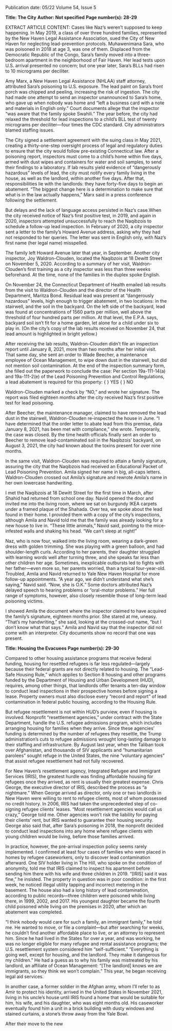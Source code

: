 Publication date: 05/22
Volume 54, Issue 5

**Title: The City**
**Author: Not specified**
**Page number(s): 28-29**

EXTRACT ARTICLE CONTENT:
Cases like Naz’s weren’t supposed to keep happening. In May 2019, a class of over three hundred families, represented by the New Haven Legal Assistance Association, sued the City of New Haven for neglecting lead-prevention protocols. Muhawenimana Sara, who was poisoned in 2018 at age 3, was one of them. Displaced from the Democratic Republic of the Congo, Sara’s family moved into a three-bedroom apartment in the neighborhood of Fair Haven. Her lead tests upon U.S. arrival presented no concern; but one year later, Sara’s BLLs had risen to 10 micrograms per deciliter.

Amy Marx, a New Haven Legal Assistance (NHLAA) staff attorney, attributed Sara’s poisoning to U.S. exposure. The lead paint on Sara’s front porch was chipped and peeling, increasing the risk of ingestion. The city had made one attempt to send an inspector unannounced to Sara’s home, who gave up when nobody was home and “left a business card with a note and materials in English only.” Court documents allege that the inspector “was aware that the family spoke Swahili.” The year before, the city had relaxed the threshold for lead inspections to a child’s BLL test of twenty micrograms per deciliter—four times the CDC standard. City administrators blamed staffing issues.

The City signed a settlement agreement with the suing class in May 2021, creating a thirty-one-step oversight process of legal and regulatory duties to ensure that the city would follow pre-existing Connecticut law. After a poisoning report, inspectors must come to a child’s home within five days, armed with dust wipes and containers for water and soil samples, to send their findings to a laboratory. If lab results yield evidence of “dangerously hazardous” levels of lead, the city must notify every family living in the house, as well as the landlord, within another five days. After that, responsibilities lie with the landlords: they have forty-five days to begin an abatement. “The biggest change here is a determination to make sure that what is in the law actually happens,” Marx said in a press conference following the settlement.

But delays and the lack of language access persisted in Naz’s case.When the city received notice of Naz’s first positive test, in 2019, and again in 2020, inspectors attempted unsuccessfully to reach the Naqibzois to schedule a follow-up lead inspection. In February of 2020, a city inspector sent a letter to the family’s Howard Avenue address, asking why they had not responded to her queries. The letter was sent in English only, with Naz’s first name (her legal name) misspelled.

The family left Howard Avenue later that year, in September. Another city inspector, Joy Waldron-Clouden, located the Naqibzois at 18 Dewitt Street on November 5, 2020. According to a summary of her visit, Waldron-Clouden’s first training as a city inspector was less than three weeks beforehand. At the time, none of the families in the duplex spoke English. 

On November 24, the Connecticut Department of Health emailed lab results from the visit to Waldron-Clouden and the director of the Health Department, Maritza Bond. Residual lead was present at “dangerously hazardous” levels, high enough to trigger abatement, in two locations: in the stairwell, and the soil in the backyard. On the left side of the backyard, lead was found at concentrations of 1560 parts per million, well above the threshold of four hundred parts per million. At that level, the E.P.A. says, backyard soil isn’t fit for a home garden, let alone for a child under six to play in. (On the city’s copy of the lab results received on November 24, that lead amount is highlighted in bright yellow.)


After receiving the lab results, Waldron-Clouden didn’t file an inspection report until January 8, 2021, more than two months after her initial visit. That same day, she sent an order to Wade Beecher, a maintenance employee of Ocean Management, to wipe down dust in the stairwell, but did not mention soil contamination. At the end of the inspection summary form, she filled out the paperwork to conclude the case:
Per section 19a-111-14(a) and 19a-111-2(e) of the Lead Poisoning Prevention and Control Regulations, a lead abatement is required for this property: {  } YES {  } NO

Waldron-Clouden marked a check by “NO,” and wrote her signature. The report was filed eighteen months after the city received Naz’s first positive test for lead poisoning. 

After Beecher, the maintenance manager, claimed to have removed the lead dust in the stairwell, Waldron-Clouden re-inspected the house in June. “I have determined that the order letter to abate lead from this premise, data January 8, 2021, has been met with compliance,” she wrote.  Temporarily, the case was closed. By the time health officials finally sent an order to Beecher to remove lead-contaminated soil in the Naqibzois’ backyard, on August 3, 2021, the city had known about the toxins present for over nine months. 


In the same visit, Waldron-Clouden was required to attain a family signature, assuring the city that the Naqibzois had received an Educational Packet of Lead Poisoning Prevention. Amila signed her name in big, all-caps letters. Waldron-Clouden crossed out Amila’s signature and rewrote Amila’s name in her own lowercase handwriting. 

I met the Naqibzois at 18 Dewitt Street for the first time in March, after Shahid had returned from school one day. Navid opened the door and invited me into the living room, where we sat on burgundy IKEA carpets under a framed plaque of the Shahada. Over tea, we spoke about the lead found in their home. I provided them with a copy of the city’s inspections, although Amila and Navid told me that the family was already looking for a new house to live in. “These little animals,” Navid said, pointing to the mice-infested walls and shaking his head. “We can’t sleep at night!” 

Naz, who is now four, walked into the living room, wearing a dark-green dress with golden trimming. She was playing with a green balloon, and had shoulder-length curls. According to her parents, their daughter struggled with learning words well after turning three, and she speaks far less than other children her age. Sometimes, inexplicable outbursts led to fights with her father—even more so, her parents worried, than a typical four-year-old. Troubled, Amila and Navid returned to Yale New Haven Hospital for more follow-up appointments. “A year ago, we didn’t understand what she’s saying,” Navid said. “Now, she is O.K.” Some doctors attributed Naz’s delayed speech to hearing problems or “oral-motor problems.” Her full range of symptoms, however, also closely resemble those of long-term lead poisoning victims.

I showed Amila the document where the inspector claimed to have acquired the family’s signature, eighteen months prior. She stared at me, uneasy. “That’s my handwriting,” she said, looking at the crossed-out name, “but I don’t know what that says.” Amila and Navid say that the inspector did not come with an interpreter. City documents show no record that one was present. 


**Title: Housing the Evacuees**
**Page number(s): 29-30**

Compared to other housing assistance programs that receive federal funding, housing for resettled refugees is far less regulated—largely because their federal grants are not directly related to housing. The “Lead-Safe Housing Rule,” which applies to Section 8 housing and other programs funded by the Department of Housing and Urban Development (HUD), requires, among other things, that landlords offer tenants a ten-day window to conduct lead inspections in their prospective homes before signing a lease. Property owners must also disclose every “record and report” of lead contamination in federal public housing, according to the Housing Rule.

But refugee resettlement is not within HUD’s purview, even if housing is involved. Nonprofit “resettlement agencies,” under contract with the State Department, handle the U.S. refugee admissions program, which includes arranging housing for families when they arrive. Since these agencies’ funding is determined by the number of refugees they resettle, the Trump administration’s cuts to refugee admissions wrought long-lasting damage to their staffing and infrastructure. By August last year, when the Taliban took over Afghanistan, and thousands of SIV applicants and “humanitarian parolees” sought refuge in the United States, the nine “voluntary agencies” that assist refugee resettlement had not fully recovered. 

For New Haven’s resettlement agency, Integrated Refugee and Immigrant Services (IRIS), the greatest hurdle was finding affordable housing for refugees once they arrived, as rent is usually their greatest expense. Chris George, the executive director of IRIS, described the process as “a nightmare.” When George arrived as director, only one or two landlords in New Haven were willing to rent to refugee clients, most of whom possessed no credit history. In 2006, IRIS had taken the unprecedented step of co-signing refugee clients’ leases. “Most resettlement agencies would call us crazy,” George told me. Other agencies won’t risk the liability for paying their clients’ rent, but IRIS wanted to guarantee their housing security. George also said that, after Sara’s poisoning in 2018, the nonprofit decided to conduct lead inspections into any home where refugee clients with young children would be living, before those families arrived.

In practice, however, the pre-arrival inspection policy seems rarely implemented. I confirmed at least four cases of families who were placed in homes by refugee caseworkers, only to discover lead contamination afterward. One SIV holder living in The Hill, who spoke on the condition of anonymity, told me that IRIS claimed to inspect his apartment before sending him there with his wife and three children in 2019. “[IRIS] said it was fine,” he insisted. The property in question was in poor condition: in the first week, he noticed illegal utility tapping and incorrect metering in the basement. The house also had a long history of lead contamination, according to public records—three children were poisoned while living there, in 1999, 2002, and 2017. His youngest daughter became the fourth child poisoned while living on the premises in 2020, after which an abatement was completed. 

“I think nobody would care for such a family, an immigrant family,” he told me. He wanted to move, or file a complaint—but after searching for weeks, he couldn’t find another affordable place to live, or an attorney to represent him. Since he had lived in the States for over a year, and was working, he was no longer eligible for many refugee and rental assistance programs; the U.S. resettlement system considered him “self-sufficient.” “Everything is going well, except for housing, and the landlord. They make it dangerous for my children.” He had a guess as to why his family was mistreated by his landlord, an affiliate of Ocean Management: “[The landlord] knows we are immigrants, so they think we won’t complain.” This year, he began receiving legal aid services.

In another case, a former soldier in the Afghan army, whom I’ll refer to as Amir to protect his identity, arrived in the United States in November 2021, living in his uncle’s house until IRIS found a home that would be suitable for him, his wife, and his daughter, who was eight months old. His caseworker eventually found him a unit in a brick building with dusty windows and stained curtains, a stone’s throw away from the Yale Bowl. 

After their move to the new